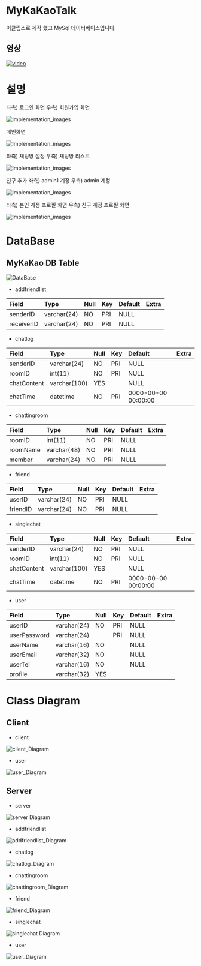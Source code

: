 # MyKaKaoTalk

이클립스로 제작 했고 MySql 데이터베이스입니다.

## 영상

[![video](https://i.vimeocdn.com/video/776961119_640x360.jpg)](https://vimeo.com/331539305)

# 설명

좌측) 로그인 화면  우측) 회원가입 화면

![Implementation_images](readme_image/Implementation_image/imp_01.jpg)

메인화면

![Implementation_images](readme_image/Implementation_image/imp_02.jpg)

좌측) 채팅방 설정  우측) 채팅방 리스트 

![Implementation_images](readme_image/Implementation_image/imp_03.jpg)

친구 추가 좌측) admin1 계정 우측) admin 계정

![Implementation_images](readme_image/Implementation_image/imp_04.jpg)

좌측) 본인 계정 프로필 화면 우측) 친구 계정 프로필 화면

![Implementation_images](readme_image/Implementation_image/imp_05.jpg)

# DataBase

## MyKaKao DB Table

![DataBase](readme_image/Implementation_image/imp_06.jpg)

* addfriendlist

| Field | Type | Null | Key | Default | Extra |
|:-------|:-------|:-------|:-------|:-------|:-------|
| senderID | varchar(24) | NO | PRI | NULL |  |
| receiverID | varchar(24) | NO | PRI | NULL |  |

* chatlog

| Field | Type | Null | Key | Default | Extra |
|:-------|:-------|:-------|:-------|:-------|:-------|
| senderID | varchar(24) | NO | PRI | NULL |  |
| roomID | int(11) | NO | PRI | NULL |  |
| chatContent | varchar(100) | YES |  | NULL |  |
| chatTime | datetime | NO | PRI | 0000-00-00 00:00:00 |  |

* chattingroom

| Field | Type | Null | Key | Default | Extra |
|:-------|:-------|:-------|:-------|:-------|:-------|
| roomID | int(11) | NO | PRI | NULL |  |
| roomName | varchar(48) | NO | PRI | NULL |  |
| member | varchar(24) | NO | PRI | NULL |  |

* friend

| Field | Type | Null | Key | Default | Extra |
|:-------|:-------|:-------|:-------|:-------|:-------|
| userID | varchar(24) | NO | PRI | NULL |  |
| friendID | varchar(24) | NO | PRI | NULL |  |

* singlechat

| Field | Type | Null | Key | Default | Extra |
|:-------|:-------|:-------|:-------|:-------|:-------|
| senderID | varchar(24) | NO | PRI | NULL |  |
| roomID | int(11) | NO | PRI | NULL |  |
| chatContent | varchar(100) | YES |  | NULL |  |
| chatTime | datetime | NO | PRI | 0000-00-00 00:00:00 |  |

* user

| Field | Type | Null | Key | Default | Extra |
|:-------|:-------|:-------|:-------|:-------|:-------|
| userID | varchar(24) | NO | PRI | NULL |  |
| userPassword | varchar(24) |  | PRI | NULL |  |
| userName | varchar(16) | NO |  | NULL |  |
| userEmail | varchar(32) | NO |  | NULL |  |
| userTel | varchar(16) | NO |  | NULL |  |
| profile | varchar(32) | YES |  |  |  |

# Class Diagram

## Client

* client

![client_Diagram](readme_image/diagram/Client/client.png)

* user

![user_Diagram](readme_image/diagram/Client/user.png)

## Server

* server

![server Diagram](readme_image/diagram/Server/server.png)

* addfriendlist

![addfriendlist_Diagram](readme_image/diagram/Server/addfriendlist.png)

* chatlog

![chatlog_Diagram](readme_image/diagram/Server/chatlog.png)

* chattingroom

![chattingroom_Diagram](readme_image/diagram/Server/chattingroom.png)

* friend

![friend_Diagram](readme_image/diagram/Server/friend.png)

* singlechat

![singlechat Diagram](readme_image/diagram/Server/singlechat.png)

* user

![user_Diagram](readme_image/diagram/Server/user.png)
